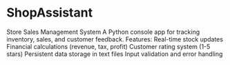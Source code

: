 # ShopAssistant
Store Sales Management System  A Python console app for tracking inventory, sales, and customer feedback. Features:      Real-time stock updates      Financial calculations (revenue, tax, profit)      Customer rating system (1-5 stars)      Persistent data storage in text files      Input validation and error handling
